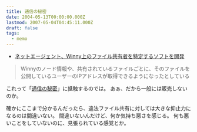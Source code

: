 ```yaml
---
title: 通信の秘密
date: 2004-05-13T00:00:00.000Z
lastmod: 2007-05-04T04:45:11.000Z
draft: false
tags:
  - memo
---
```


* [ネットエージェント、Winny上のファイル共有者を特定するソフトを開発](http://internet.watch.impress.co.jp/cda/news/2004/05/13/3084.html)

> Winnyのノード情報や、共有されているファイルごとに、そのファイルを公開しているユーザーのIPアドレスが取得できるようになったとしている

これって「[通信の秘密](http://www.editnet.ad.jp/knowledge/000601.htm)」に抵触するのでは。 あぁ、だから一般には販売しないのか。

確かにここまで分かるんだったら、違法ファイル共有に対しては大きな抑止力になるのは間違いない。 間違いないんだけど、何か気持ち悪さを感じる。 何も悪いことをしていないのに、見張られている感覚とか。
